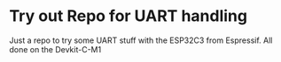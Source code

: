 # Try out Repo for UART handling
Just a repo to try some UART stuff with the ESP32C3 from Espressif. All done on the Devkit-C-M1
